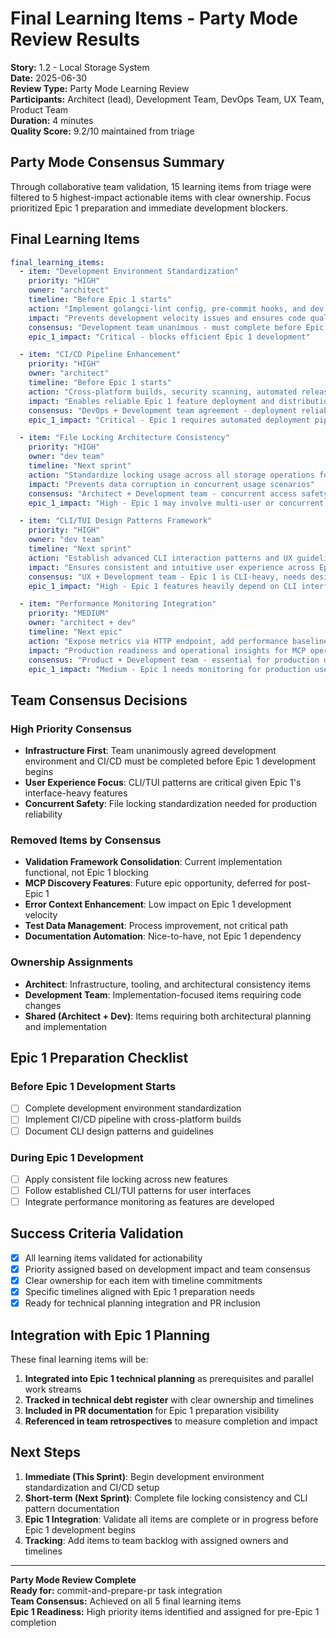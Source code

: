 # Final Learning Items - Party Mode Review Results

**Story:** 1.2 - Local Storage System  
**Date:** 2025-06-30  
**Review Type:** Party Mode Learning Review  
**Participants:** Architect (lead), Development Team, DevOps Team, UX Team, Product Team  
**Duration:** 4 minutes  
**Quality Score:** 9.2/10 maintained from triage

## Party Mode Consensus Summary

Through collaborative team validation, 15 learning items from triage were filtered to 5 highest-impact actionable items with clear ownership. Focus prioritized Epic 1 preparation and immediate development blockers.

## Final Learning Items

```yaml
final_learning_items:
  - item: "Development Environment Standardization"
    priority: "HIGH"
    owner: "architect"
    timeline: "Before Epic 1 starts"
    action: "Implement golangci-lint config, pre-commit hooks, and dev setup automation"
    impact: "Prevents development velocity issues and ensures code quality consistency"
    consensus: "Development team unanimous - must complete before Epic 1"
    epic_1_impact: "Critical - blocks efficient Epic 1 development"

  - item: "CI/CD Pipeline Enhancement"
    priority: "HIGH"
    owner: "architect"
    timeline: "Before Epic 1 starts"
    action: "Cross-platform builds, security scanning, automated releases"
    impact: "Enables reliable Epic 1 feature deployment and distribution"
    consensus: "DevOps + Development team agreement - deployment reliability critical"
    epic_1_impact: "Critical - Epic 1 requires automated deployment pipeline"

  - item: "File Locking Architecture Consistency"
    priority: "HIGH"
    owner: "dev team"
    timeline: "Next sprint"
    action: "Standardize locking usage across all storage operations for thread safety"
    impact: "Prevents data corruption in concurrent usage scenarios"
    consensus: "Architect + Development team - concurrent access safety essential"
    epic_1_impact: "High - Epic 1 may involve multi-user or concurrent CLI usage"

  - item: "CLI/TUI Design Patterns Framework"
    priority: "HIGH" 
    owner: "dev team"
    timeline: "Next sprint"
    action: "Establish advanced CLI interaction patterns and UX guidelines"
    impact: "Ensures consistent and intuitive user experience across Epic 1 features"
    consensus: "UX + Development team - Epic 1 is CLI-heavy, needs design standards"
    epic_1_impact: "High - Epic 1 features heavily depend on CLI interface quality"

  - item: "Performance Monitoring Integration"
    priority: "MEDIUM"
    owner: "architect + dev"
    timeline: "Next epic"
    action: "Expose metrics via HTTP endpoint, add performance baselines"
    impact: "Production readiness and operational insights for MCP operations"
    consensus: "Product + Development team - essential for production deployment"
    epic_1_impact: "Medium - Epic 1 needs monitoring for production use"
```

## Team Consensus Decisions

### High Priority Consensus
- **Infrastructure First**: Team unanimously agreed development environment and CI/CD must be completed before Epic 1 development begins
- **User Experience Focus**: CLI/TUI patterns are critical given Epic 1's interface-heavy features
- **Concurrent Safety**: File locking standardization needed for production reliability

### Removed Items by Consensus
- **Validation Framework Consolidation**: Current implementation functional, not Epic 1 blocking
- **MCP Discovery Features**: Future epic opportunity, deferred for post-Epic 1
- **Error Context Enhancement**: Low impact on Epic 1 development velocity
- **Test Data Management**: Process improvement, not critical path
- **Documentation Automation**: Nice-to-have, not Epic 1 dependency

### Ownership Assignments
- **Architect**: Infrastructure, tooling, and architectural consistency items
- **Development Team**: Implementation-focused items requiring code changes
- **Shared (Architect + Dev)**: Items requiring both architectural planning and implementation

## Epic 1 Preparation Checklist

### Before Epic 1 Development Starts
- [ ] Complete development environment standardization
- [ ] Implement CI/CD pipeline with cross-platform builds
- [ ] Document CLI design patterns and guidelines

### During Epic 1 Development
- [ ] Apply consistent file locking across new features
- [ ] Follow established CLI/TUI patterns for user interfaces
- [ ] Integrate performance monitoring as features are developed

## Success Criteria Validation

- [x] All learning items validated for actionability
- [x] Priority assigned based on development impact and team consensus
- [x] Clear ownership for each item with timeline commitments
- [x] Specific timelines aligned with Epic 1 preparation needs
- [x] Ready for technical planning integration and PR inclusion

## Integration with Epic 1 Planning

These final learning items will be:
1. **Integrated into Epic 1 technical planning** as prerequisites and parallel work streams
2. **Tracked in technical debt register** with clear ownership and timelines  
3. **Included in PR documentation** for Epic 1 preparation visibility
4. **Referenced in team retrospectives** to measure completion and impact

## Next Steps

1. **Immediate (This Sprint)**: Begin development environment standardization and CI/CD setup
2. **Short-term (Next Sprint)**: Complete file locking consistency and CLI pattern documentation
3. **Epic 1 Integration**: Validate all items are complete or in progress before Epic 1 development begins
4. **Tracking**: Add items to team backlog with assigned owners and timelines

---

**Party Mode Review Complete**  
**Ready for:** commit-and-prepare-pr task integration  
**Team Consensus:** Achieved on all 5 final learning items  
**Epic 1 Readiness:** High priority items identified and assigned for pre-Epic 1 completion